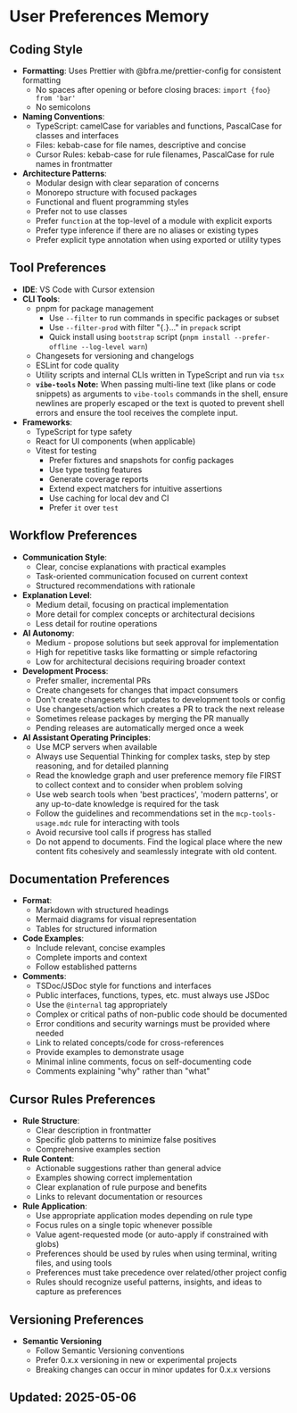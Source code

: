 # User Preferences Memory

## Coding Style
- **Formatting**: Uses Prettier with @bfra.me/prettier-config for consistent formatting
  - No spaces after opening or before closing braces: `import {foo} from 'bar'`
  - No semicolons
- **Naming Conventions**:
  - TypeScript: camelCase for variables and functions, PascalCase for classes and interfaces
  - Files: kebab-case for file names, descriptive and concise
  - Cursor Rules: kebab-case for rule filenames, PascalCase for rule names in frontmatter
- **Architecture Patterns**:
  - Modular design with clear separation of concerns
  - Monorepo structure with focused packages
  - Functional and fluent programming styles
  - Prefer not to use classes
  - Prefer `function` at the top-level of a module with explicit exports
  - Prefer type inference if there are no aliases or existing types
  - Prefer explicit type annotation when using exported or utility types

## Tool Preferences
- **IDE**: VS Code with Cursor extension
- **CLI Tools**:
  - pnpm for package management
    - Use `--filter` to run commands in specific packages or subset
    - Use `--filter-prod` with filter "{.}..." in `prepack` script
    - Quick install using `bootstrap` script (`pnpm install --prefer-offline --log-level warn`)
  - Changesets for versioning and changelogs
  - ESLint for code quality
  - Utility scripts and internal CLIs written in TypeScript and run via `tsx`
  - **`vibe-tools` Note:** When passing multi-line text (like plans or code snippets) as arguments to `vibe-tools` commands in the shell, ensure newlines are properly escaped or the text is quoted to prevent shell errors and ensure the tool receives the complete input.
- **Frameworks**:
  - TypeScript for type safety
  - React for UI components (when applicable)
  - Vitest for testing
    - Prefer fixtures and snapshots for config packages
    - Use type testing features
    - Generate coverage reports
    - Extend expect matchers for intuitive assertions
    - Use caching for local dev and CI
    - Prefer `it` over `test`

## Workflow Preferences
- **Communication Style**:
  - Clear, concise explanations with practical examples
  - Task-oriented communication focused on current context
  - Structured recommendations with rationale
- **Explanation Level**:
  - Medium detail, focusing on practical implementation
  - More detail for complex concepts or architectural decisions
  - Less detail for routine operations
- **AI Autonomy**:
  - Medium - propose solutions but seek approval for implementation
  - High for repetitive tasks like formatting or simple refactoring
  - Low for architectural decisions requiring broader context
- **Development Process**:
  - Prefer smaller, incremental PRs
  - Create changesets for changes that impact consumers
  - Don't create changesets for updates to development tools or config
  - Use changesets/action which creates a PR to track the next release
  - Sometimes release packages by merging the PR manually
  - Pending releases are automatically merged once a week
- **AI Assistant Operating Principles**:
  - Use MCP servers when available
  - Always use Sequential Thinking for complex tasks, step by step reasoning, and for detailed planning
  - Read the knowledge graph and user preference memory file FIRST to collect context and to consider when problem solving
  - Use web search tools when 'best practices', 'modern patterns', or any up-to-date knowledge is required for the task
  - Follow the guidelines and recommendations set in the `mcp-tools-usage.mdc` rule for interacting with tools
  - Avoid recursive tool calls if progress has stalled
  - Do not append to documents. Find the logical place where the new content fits cohesively and seamlessly integrate with old content.

## Documentation Preferences
- **Format**:
  - Markdown with structured headings
  - Mermaid diagrams for visual representation
  - Tables for structured information
- **Code Examples**:
  - Include relevant, concise examples
  - Complete imports and context
  - Follow established patterns
- **Comments**:
  - TSDoc/JSDoc style for functions and interfaces
  - Public interfaces, functions, types, etc. must always use JSDoc
  - Use the `@internal` tag appropriately
  - Complex or critical paths of non-public code should be documented
  - Error conditions and security warnings must be provided where needed
  - Link to related concepts/code for cross-references
  - Provide examples to demonstrate usage
  - Minimal inline comments, focus on self-documenting code
  - Comments explaining "why" rather than "what"

## Cursor Rules Preferences
- **Rule Structure**:
  - Clear description in frontmatter
  - Specific glob patterns to minimize false positives
  - Comprehensive examples section
- **Rule Content**:
  - Actionable suggestions rather than general advice
  - Examples showing correct implementation
  - Clear explanation of rule purpose and benefits
  - Links to relevant documentation or resources
- **Rule Application**:
  - Use appropriate application modes depending on rule type
  - Focus rules on a single topic whenever possible
  - Value agent-requested mode (or auto-apply if constrained with globs)
  - Preferences should be used by rules when using terminal, writing files, and using tools
  - Preferences must take precedence over related/other project config
  - Rules should recognize useful patterns, insights, and ideas to capture as preferences

## Versioning Preferences
- **Semantic Versioning**
  - Follow Semantic Versioning conventions
  - Prefer 0.x.x versioning in new or experimental projects
  - Breaking changes can occur in minor updates for 0.x.x versions

## Updated: 2025-05-06
